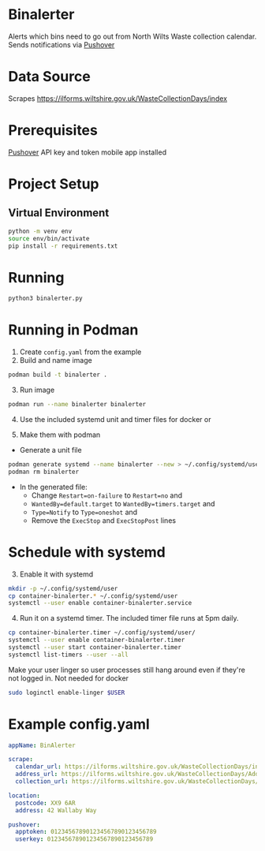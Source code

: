 # Binalerter
Alerts which bins need to go out from North Wilts Waste collection calendar. Sends notifications via [Pushover](pushover.net/)

# Data Source
Scrapes https://ilforms.wiltshire.gov.uk/WasteCollectionDays/index

# Prerequisites
[Pushover](https://pushover.net/) API key and token mobile app installed

# Project Setup

## Virtual Environment
```bash
python -m venv env
source env/bin/activate
pip install -r requirements.txt
```

# Running
```bash
python3 binalerter.py
```

# Running in Podman

1. Create `config.yaml` from the example
2. Build and name image
```bash
podman build -t binalerter .
  ```
3. Run image

  ```bash
  podman run --name binalerter binalerter
  ```

4. Use the included systemd unit and timer files for docker or

5. Make them with podman

* Generate a unit file
```bash
podman generate systemd --name binalerter --new > ~/.config/systemd/user/container-binalerter.service
podman rm binalerter
```

* In the generated file:
  *  Change `Restart=on-failure` to `Restart=no` and
  * `WantedBy=default.target` to `WantedBy=timers.target` and 
  * `Type=Notify` to `Type=oneshot` and
  * Remove the `ExecStop` and `ExecStopPost` lines

# Schedule with systemd

3. Enable it with systemd
```bash
mkdir -p ~/.config/systemd/user
cp container-binalerter.* ~/.config/systemd/user
systemctl --user enable container-binalerter.service
```

4. Run it on a systemd timer. The included timer file runs at 5pm daily.
```bash
cp container-binalerter.timer ~/.config/systemd/user/
systemctl --user enable container-binalerter.timer
systemctl --user start container-binalerter.timer
systemctl list-timers --user --all
```

Make your user linger so user processes still hang around even if they're not logged in. Not needed for docker
```bash
sudo loginctl enable-linger $USER
```

# Example config.yaml
```yaml
appName: BinAlerter

scrape:
  calendar_url: https://ilforms.wiltshire.gov.uk/WasteCollectionDays/index
  address_url: https://ilforms.wiltshire.gov.uk/WasteCollectionDays/AddressList
  collection_url: https://ilforms.wiltshire.gov.uk/WasteCollectionDays/CollectionList

location:
  postcode: XX9 6AR
  address: 42 Wallaby Way

pushover:
  apptoken: 012345678901234567890123456789
  userkey: 012345678901234567890123456789
```